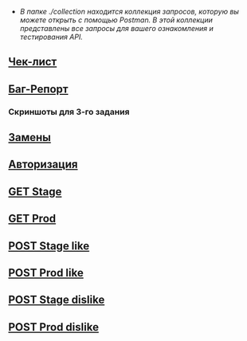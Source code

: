 - _В папке ./collection находится коллекция запросов, которую вы можете открыть с помощью Postman. В этой коллекции представлены все запросы для вашего ознакомления и тестирования API._
  
[Чек-лист](./Чек-лист%20WildBerries.xlsx)
-
[Баг-Репорт](./Баг%20репорт%20WildBerries%20.xlsx)
-

### Скриншоты для 3-го задания

[Замены](./Screenshots/Замены.jpg)
-
[Авторизация](/Screenshots/Авторизация.jpg)
-
[GET Stage](/Screenshots/get_stage.jpg)
-
[GET Prod](/Screenshots/get_prod.jpg)
-
[POST Stage like](/Screenshots/post_like_stage.jpg)
-
[POST Prod like](/Screenshots/post_like_prod.jpg)
-
[POST Stage dislike](/Screenshots/post_dislike_stage.jpg)
-
[POST Prod dislike](/Screenshots/post_dislike_prod.jpg)
-
